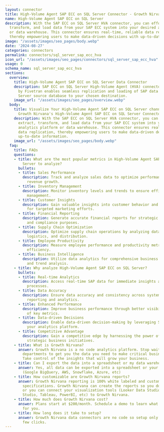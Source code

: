 ```yaml
---
layout: connector
title: High-Volume Agent SAP ECC on SQL Server Connector - Growth Nirvana
name: High-Volume Agent SAP ECC on SQL Server
description: With the SAP ECC on SQL Server HVA connector, you can effortlessly extract,
  transform, and load data from your SAP ECC system into your desired analytics platform
  or data warehouse. This connector ensures real-time, reliable data replication,
  thereby empowering users to make data-driven decisions with up-to-date information.
image: "/assets/images/seo_pages/body.webp"
date: '2024-08-27'
categories: connectors
permalink: connectors/sql_server_sap_ecc_hva
icon_url: "/assets/images/seo_pages/connectors/sql_server_sap_ecc_hva"
usage: 0
schema_name: sql_server_sap_ecc_hva
sections:
  overview:
    title: High-Volume Agent SAP ECC on SQL Server Data Connector
    description: SAP ECC on SQL Server High-Volume Agent (HVA) connector provided
      by Fivetran enables seamless replication and loading of SAP data from your SQL
      Server source database to your chosen destination.
    image_url: "/assets/images/seo_pages/overview.webp"
  body:
    title: Visualize Your High-Volume Agent SAP ECC on SQL Server channel data with
      Growth Nirvana's High-Volume Agent SAP ECC on SQL Server Connector
    description: With the SAP ECC on SQL Server HVA connector, you can effortlessly
      extract, transform, and load data from your SAP ECC system into your desired
      analytics platform or data warehouse. This connector ensures real-time, reliable
      data replication, thereby empowering users to make data-driven decisions with
      up-to-date information.
    image_url: "/assets/images/seo_pages/body.webp"
  faq:
    title: FAQs
    questions:
    - title: What are the most popular metrics in High-Volume Agent SAP ECC on SQL
        Server to analyze?
      bullets:
      - title: Sales Performance
        description: Track and analyze sales data to optimize performance and drive
          revenue growth.
      - title: Inventory Management
        description: Monitor inventory levels and trends to ensure efficient stock
          management.
      - title: Customer Insights
        description: Gain valuable insights into customer behavior and preferences
          for targeted marketing efforts.
      - title: Financial Reporting
        description: Generate accurate financial reports for strategic decision-making
          and compliance purposes.
      - title: Supply Chain Optimization
        description: Optimize supply chain operations by analyzing data on procurement,
          logistics, and distribution.
      - title: Employee Productivity
        description: Measure employee performance and productivity metrics for organizational
          efficiency.
      - title: Business Intelligence
        description: Utilize data analytics for comprehensive business intelligence
          and trend analysis.
    - title: Why analyze High-Volume Agent SAP ECC on SQL Server?
      bullets:
      - title: Real-time Analytics
        description: Access real-time SAP data for immediate insights and faster decision-making
          processes.
      - title: Data Accuracy
        description: Ensure data accuracy and consistency across systems for reliable
          reporting and analytics.
      - title: Enhanced Performance
        description: Improve business performance through better visibility and analysis
          of key metrics.
      - title: Data-driven Decisions
        description: Enable data-driven decision-making by leveraging SAP data in
          your analytics platform.
      - title: Competitive Advantage
        description: Gain a competitive edge by harnessing the power of SAP data for
          strategic business initiatives.
    - title: What is Growth Nirvana?
      answer: Growth Nirvana is a no code analytics platform. Stop waiting for other
        departments to get you the data you need to make critical business decisions.
        Take control of the insights that will grow your business.
    - title: Can I export the data into a spreadsheet or my data warehouse?
      answer: Yes, all data can be exported into a spreadsheet or your data warehouse
        (Google BigQuery, AWS, Snowflake, Azure, etc)
    - title: How customizable are Growth Nirvana reports?
      answer: Growth Nirvana reporting is 100% white labeled and customized to your
        specifications. Growth Nirvana can create the reports so you don’t have to
        or you can connect your visualization tools (Looker Data Studio/Google Data
        Studio, Tableau, PowerBI, etc) to Growth Nirvana.
    - title: How much does Growth Nirvana cost?
      answer: Plans start at $200/month. Schedule a demo to learn what plan is best
        for you.
    - title: How long does it take to setup?
      answer: Growth Nirvana data connectors are no code so setup only requires a
        few clicks.
---
```

